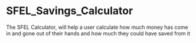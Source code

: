 # SFEL_Savings_Calculator
The SFEL Calculator, will help a user calculate how much money has come in and gone out of their hands and how much they could have saved from it
